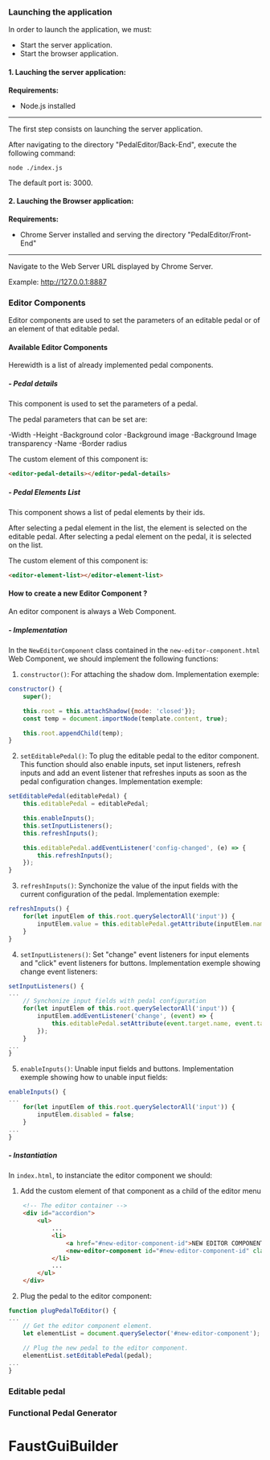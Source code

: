 ### Launching the application

In order to launch the application, we must:

- Start the server application.
- Start the browser application.

#### 1. Lauching the server application:

**Requirements:**
- Node.js installed

------------


The first step consists on launching the server application.

After navigating to the directory "PedalEditor/Back-End", execute the following command:
``` 
node ./index.js
```
The default port is: 3000.

#### 2. Lauching the Browser application:
**Requirements:**
- Chrome Server installed and serving the directory "PedalEditor/Front-End"

------------


Navigate to the Web Server URL displayed by Chrome Server.

Example: http://127.0.0.1:8887


### Editor Components

Editor components are used to set the parameters of an editable pedal or of an element of that editable pedal.

#### Available Editor Components

Herewidth is a list of already implemented pedal components.

##### - Pedal details

This component is used to set the parameters of a pedal.

The pedal parameters that can be set are:

-Width
 -Height
-Background color
-Background image
-Background Image transparency
-Name
-Border radius

The custom element of this component is:

```html
<editor-pedal-details></editor-pedal-details>
```

##### - Pedal Elements List

This component shows a list of pedal elements by their ids.

After selecting a pedal element in the list, the element is selected on the editable pedal.
After selecting a pedal element on the pedal, it is selected on the list.

The custom element of this component is:
```html
<editor-element-list></editor-element-list>
```
#### How to create a new Editor Component ?

An editor component is always a Web Component.

##### - Implementation
In the `NewEditorComponent` class contained in the `new-editor-component.html` Web Component, we should implement the following functions:

1. `constructor()`: For attaching the shadow dom.
Implementation exemple:
```javascript
constructor() {
	super();

	this.root = this.attachShadow({mode: 'closed'});
	const temp = document.importNode(template.content, true);

	this.root.appendChild(temp);
}
```
2. `setEditablePedal()`: To plug the editable pedal to the editor component. This function should also enable inputs, set input listeners, refresh inputs and add an event listener that refreshes inputs as soon as the pedal configuration changes.
Implementation exemple:
```javascript
setEditablePedal(editablePedal) {
	this.editablePedal = editablePedal;

	this.enableInputs();
	this.setInputListeners();
	this.refreshInputs();

	this.editablePedal.addEventListener('config-changed', (e) => {
		this.refreshInputs();
	});
}
```

3. `refreshInputs()`: Synchonize the value of the input fields with the current configuration of the pedal.
Implementation exemple:
```javascript
refreshInputs() {
	for(let inputElem of this.root.querySelectorAll('input')) {
		inputElem.value = this.editablePedal.getAttribute(inputElem.name);
	}
}
```

4. `setInputListeners()`: Set "change" event listeners for input elements and "click" event listeners for buttons.
Implementation exemple showing change event listeners:
```javascript
setInputListeners() {
...
	// Synchonize input fields with pedal configuration
	for(let inputElem of this.root.querySelectorAll('input')) {
		inputElem.addEventListener('change', (event) => {
			this.editablePedal.setAttribute(event.target.name, event.target.value);
		});
	}
...
}
```

5. `enableInputs()`: Unable input fields and buttons.
Implementation exemple showing how to unable input fields:
```javascript
enableInputs() {
...
	for(let inputElem of this.root.querySelectorAll('input')) {
		inputElem.disabled = false;
	}
...
}
```

##### - Instantiation

In `index.html`, to instanciate the editor component we should:

1. Add the custom element of that component as a child of the editor menu
```html
	<!-- The editor container -->
	<div id="accordion">
		<ul>
			...
			<li>
				<a href="#new-editor-component-id">NEW EDITOR COMPONENT TITLE</a>
				<new-editor-component id="#new-editor-component-id" class="accordion"></new-editor-component>
			</li>
			...
		</ul>
	</div>
```

2. Plug the pedal to the editor component:
```javascript
function plugPedalToEditor() {
...
	// Get the editor component element.
	let elementList = document.querySelector('#new-editor-component');
	
	// Plug the new pedal to the editor component.
	elementList.setEditablePedal(pedal);
...
}
```




### Editable pedal

### Functional Pedal Generator
# FaustGuiBuilder
